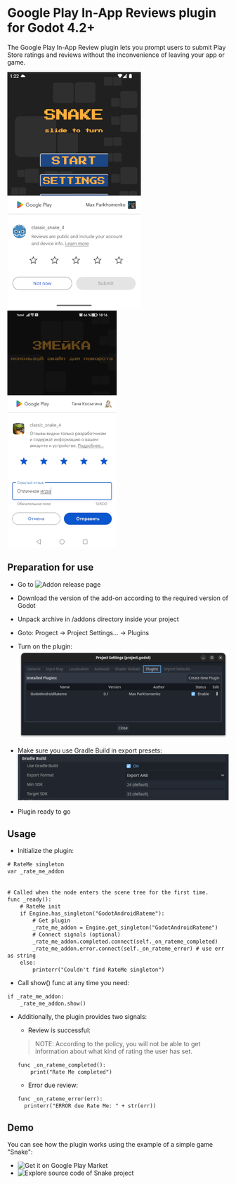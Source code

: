 # Google Play In-App Reviews plugin for Godot 4.2+

The Google Play In-App Review plugin lets you prompt users to submit Play Store ratings and reviews without the inconvenience of leaving your app or game.

![Example 1](/assets/rew_screen_01.png) ![Example 2](/assets/rew_screen_02.png)

## Preparation for use

- Go to ![Addon release page](https://github.com/trash-max/Godot-Android-Rateme/releases)
- Download the version of the add-on according to the required version of Godot
- Unpack archive in /addons directory inside your project
- Goto: Progect -> Project Settings... -> Plugins
- Turn on the plugin:\
![turn on the plugin](/assets/page_plugin.png)

- Make sure you use Gradle Build in export presets:\
![Use Gradle Build](/assets/page_export.png)

- Plugin ready to go

## Usage

- Initialize the plugin:

```gdscript
# RateMe singleton
var _rate_me_addon


# Called when the node enters the scene tree for the first time.
func _ready():
    # RateMe init
    if Engine.has_singleton("GodotAndroidRateme"):
        # Get plugin
        _rate_me_addon = Engine.get_singleton("GodotAndroidRateme")
        # Connect signals (optional)
        _rate_me_addon.completed.connect(self._on_rateme_completed)
        _rate_me_addon.error.connect(self._on_rateme_error) # use err as string
    else:
        printerr("Couldn't find RateMe singleton")
```

- Call show() func at any time you need:

```gdscript
if _rate_me_addon:
    _rate_me_addon.show()
```

- Additionally, the plugin provides two signals:
  - Review is successful:

  >NOTE: According to the policy, you will not be able to get information about what kind of rating the user has set.

  ```gdscript
  func _on_rateme_completed():
      print("Rate Me completed")
  ```

  - Error due review:

  ```gdscript
  func _on_rateme_error(err):
    printerr("ERROR due Rate Me: " + str(err))
  ```

## Demo

You can see how the plugin works using the example of a simple game "Snake":

- ![Get it on Google Play Market](https://play.google.com/store/apps/details?id=org.godotengine.classicsnake4)
- ![Explore source code of Snake project](https://github.com/trash-max/classic_snake_4)
